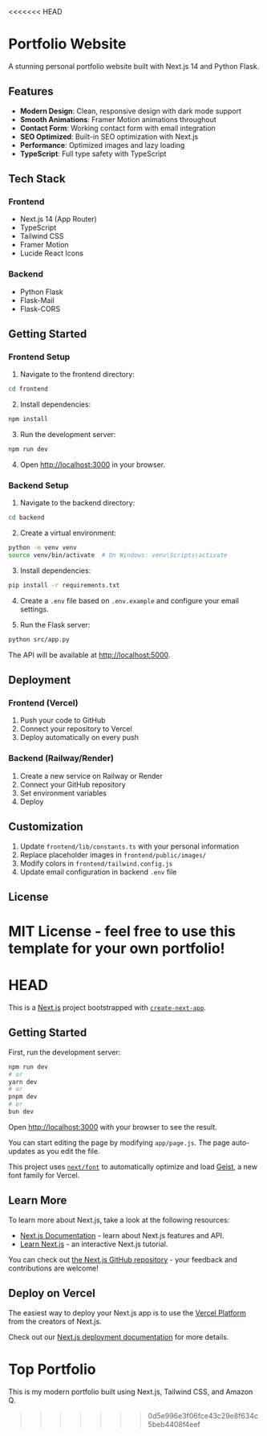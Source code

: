 <<<<<<< HEAD
# Portfolio Website

A stunning personal portfolio website built with Next.js 14 and Python Flask.

## Features

- **Modern Design**: Clean, responsive design with dark mode support
- **Smooth Animations**: Framer Motion animations throughout
- **Contact Form**: Working contact form with email integration
- **SEO Optimized**: Built-in SEO optimization with Next.js
- **Performance**: Optimized images and lazy loading
- **TypeScript**: Full type safety with TypeScript

## Tech Stack

### Frontend
- Next.js 14 (App Router)
- TypeScript
- Tailwind CSS
- Framer Motion
- Lucide React Icons

### Backend
- Python Flask
- Flask-Mail
- Flask-CORS

## Getting Started

### Frontend Setup

1. Navigate to the frontend directory:
```bash
cd frontend
```

2. Install dependencies:
```bash
npm install
```

3. Run the development server:
```bash
npm run dev
```

4. Open [http://localhost:3000](http://localhost:3000) in your browser.

### Backend Setup

1. Navigate to the backend directory:
```bash
cd backend
```

2. Create a virtual environment:
```bash
python -m venv venv
source venv/bin/activate  # On Windows: venv\Scripts\activate
```

3. Install dependencies:
```bash
pip install -r requirements.txt
```

4. Create a `.env` file based on `.env.example` and configure your email settings.

5. Run the Flask server:
```bash
python src/app.py
```

The API will be available at [http://localhost:5000](http://localhost:5000).

## Deployment

### Frontend (Vercel)

1. Push your code to GitHub
2. Connect your repository to Vercel
3. Deploy automatically on every push

### Backend (Railway/Render)

1. Create a new service on Railway or Render
2. Connect your GitHub repository
3. Set environment variables
4. Deploy

## Customization

1. Update `frontend/lib/constants.ts` with your personal information
2. Replace placeholder images in `frontend/public/images/`
3. Modify colors in `frontend/tailwind.config.js`
4. Update email configuration in backend `.env` file

## License

MIT License - feel free to use this template for your own portfolio!
=======
# HEAD
This is a [Next.js](https://nextjs.org) project bootstrapped with [`create-next-app`](https://github.com/vercel/next.js/tree/canary/packages/create-next-app).

## Getting Started

First, run the development server:

```bash
npm run dev
# or
yarn dev
# or
pnpm dev
# or
bun dev
```

Open [http://localhost:3000](http://localhost:3000) with your browser to see the result.

You can start editing the page by modifying `app/page.js`. The page auto-updates as you edit the file.

This project uses [`next/font`](https://nextjs.org/docs/app/building-your-application/optimizing/fonts) to automatically optimize and load [Geist](https://vercel.com/font), a new font family for Vercel.

## Learn More

To learn more about Next.js, take a look at the following resources:

- [Next.js Documentation](https://nextjs.org/docs) - learn about Next.js features and API.
- [Learn Next.js](https://nextjs.org/learn) - an interactive Next.js tutorial.

You can check out [the Next.js GitHub repository](https://github.com/vercel/next.js) - your feedback and contributions are welcome!

## Deploy on Vercel

The easiest way to deploy your Next.js app is to use the [Vercel Platform](https://vercel.com/new?utm_medium=default-template&filter=next.js&utm_source=create-next-app&utm_campaign=create-next-app-readme) from the creators of Next.js.

Check out our [Next.js deployment documentation](https://nextjs.org/docs/app/building-your-application/deploying) for more details.
# Top Portfolio

This is my modern portfolio built using Next.js, Tailwind CSS, and Amazon Q.

>>>>>>> 0d5e996e3f06fce43c29e8f634c5beb4408f4eef
